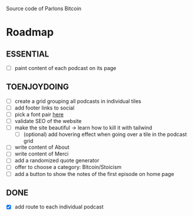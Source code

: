 Source code of Parlons Bitcoin

# Roadmap
## ESSENTIAL
- [ ] paint content of each podcast on its page

## TOENJOYDOING
- [ ] create a grid grouping all podcasts in individual tiles
- [ ] add footer links to social
- [ ] pick a font pair [here](https://fontpair.co/)
- [ ] validate SEO of the website
- [ ] make the site beautiful -> learn how to kill it with tailwind
  - [ ] (optional) add hovering effect when going over a tile in the podcast grid
- [ ] write content of About
- [ ] write content of Merci
- [ ] add a randomized quote generator
- [ ] offer to choose a category: Bitcoin/Stoicism
- [ ] add a button to show the notes of the first episode on home page

## DONE
- [x] add route to each individual podcast